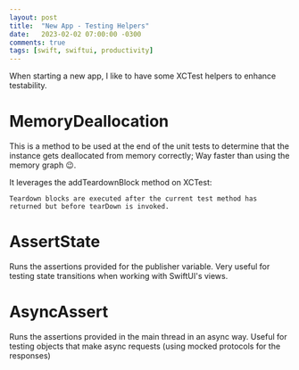 ```yaml
---
layout: post
title:  "New App - Testing Helpers"
date:   2023-02-02 07:00:00 -0300
comments: true
tags: [swift, swiftui, productivity]
---
```


When starting a new app, I like to have some XCTest helpers to enhance testability.

# MemoryDeallocation

This is a method to be used at the end of the unit tests to determine that the instance gets deallocated from memory correctly; Way faster than using the memory graph 😉.

It leverages the addTeardownBlock method on XCTest:

`Teardown blocks are executed after the current test method has returned but before tearDown is invoked.`

<script src="https://gist.github.com/mdb1/938f05113a0fe384197a798c95096284.js"></script>

# AssertState

Runs the assertions provided for the publisher variable.
Very useful for testing state transitions when working with SwiftUI's views.

<script src="https://gist.github.com/mdb1/4240b2f34a862f1ca88bfa6223b7a1a0.js"></script>

# AsyncAssert

Runs the assertions provided in the main thread in an async way.
Useful for testing objects that make async requests (using mocked protocols for the responses)

<script src="https://gist.github.com/mdb1/b09873253b39278cff9875d553e9d354.js"></script>
